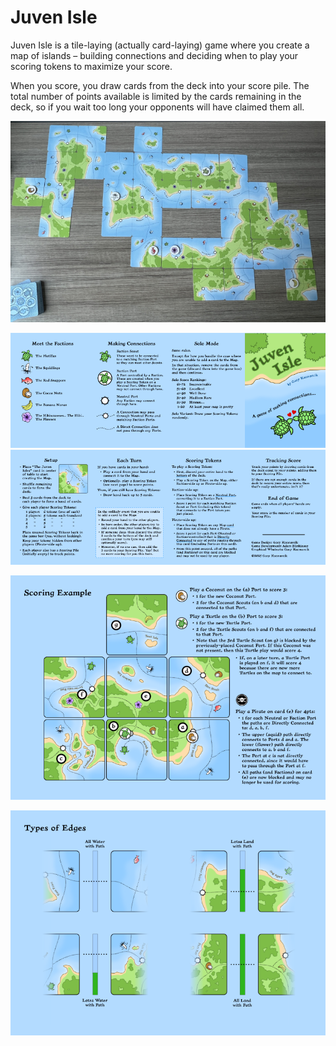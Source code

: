# Juven Isle

Juven Isle is a tile-laying (actually card-laying) game where you create a map of islands – building connections and deciding when to play your scoring tokens to maximize your score.

When you score, you draw cards from the deck into your score pile. The total number of points available is limited by the cards remaining in the deck, so if you wait too long your opponents will have claimed them all.

[![](img/20250102.png)](img/20250102.jpg)


[![](img/instr-front.png)](cards/instr/booklet-poker/front.png)
[![](img/instr-back.png)](cards/instr/booklet-poker/back.png)

[![](img/scoring-example.png)](cards/instr/booklet-crossfold/scoring.png)

[![](img/types-of-edges.png)](cards/instr/booklet-crossfold/edges.png)